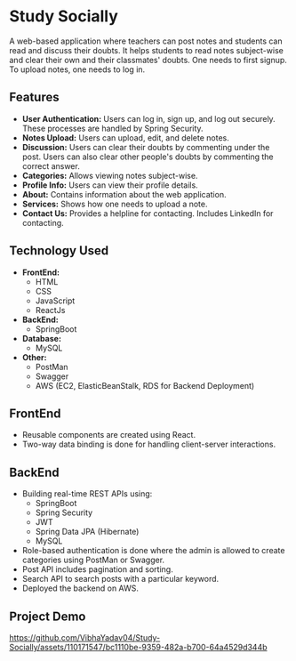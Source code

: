 # Study Socially

A web-based application where teachers can post notes and students can read and discuss their doubts. It helps students to read notes subject-wise and clear their own and their classmates' doubts. One needs to first signup. To upload notes, one needs to log in.

## Features

- **User Authentication:** Users can log in, sign up, and log out securely. These processes are handled by Spring Security.
- **Notes Upload:** Users can upload, edit, and delete notes.
- **Discussion:** Users can clear their doubts by commenting under the post. Users can also clear other people's doubts by commenting the correct answer.
- **Categories:** Allows viewing notes subject-wise.
- **Profile Info:** Users can view their profile details.
- **About:** Contains information about the web application.
- **Services:** Shows how one needs to upload a note.
- **Contact Us:** Provides a helpline for contacting. Includes LinkedIn for contacting.

## Technology Used

- **FrontEnd:**
  - HTML
  - CSS
  - JavaScript
  - ReactJs
- **BackEnd:**
  - SpringBoot
- **Database:**
  - MySQL
- **Other:**
  - PostMan
  - Swagger
  - AWS (EC2, ElasticBeanStalk, RDS for Backend Deployment)

## FrontEnd

- Reusable components are created using React.
- Two-way data binding is done for handling client-server interactions.

## BackEnd

- Building real-time REST APIs using:
  - SpringBoot
  - Spring Security
  - JWT
  - Spring Data JPA (Hibernate)
  - MySQL
- Role-based authentication is done where the admin is allowed to create categories using PostMan or Swagger.
- Post API includes pagination and sorting.
- Search API to search posts with a particular keyword.
- Deployed the backend on AWS.
## Project Demo
https://github.com/VibhaYadav04/Study-Socially/assets/110171547/bc1110be-9359-482a-b700-64a4529d344b


